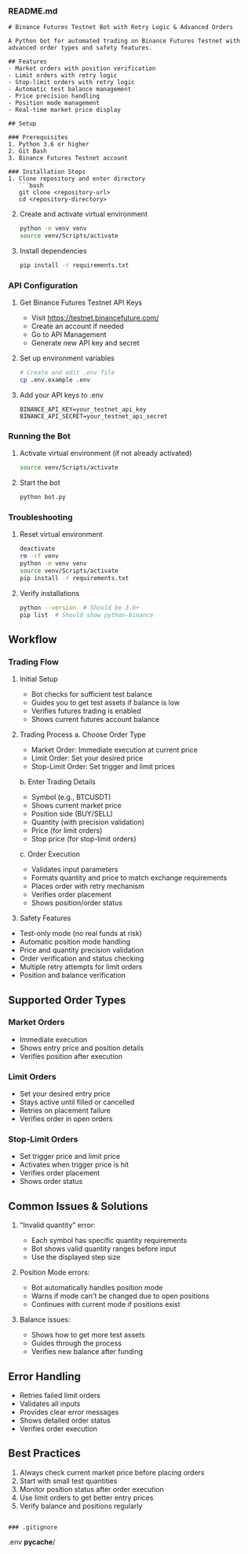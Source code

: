 ### README.md

```
# Binance Futures Testnet Bot with Retry Logic & Advanced Orders

A Python bot for automated trading on Binance Futures Testnet with advanced order types and safety features.

## Features
- Market orders with position verification
- Limit orders with retry logic
- Stop-limit orders with retry logic
- Automatic test balance management
- Price precision handling
- Position mode management
- Real-time market price display

## Setup

### Prerequisites
1. Python 3.6 or higher
2. Git Bash
3. Binance Futures Testnet account

### Installation Steps
1. Clone repository and enter directory
   ```bash
   git clone <repository-url>
   cd <repository-directory>
   ```

2. Create and activate virtual environment
   ```bash
   python -m venv venv
   source venv/Scripts/activate
   ```

3. Install dependencies
   ```bash
   pip install -r requirements.txt
   ```

### API Configuration
1. Get Binance Futures Testnet API Keys
   * Visit https://testnet.binancefuture.com/
   * Create an account if needed
   * Go to API Management
   * Generate new API key and secret

2. Set up environment variables
   ```bash
   # Create and edit .env file
   cp .env.example .env
   ```

3. Add your API keys to .env
   ```plaintext
   BINANCE_API_KEY=your_testnet_api_key
   BINANCE_API_SECRET=your_testnet_api_secret
   ```

### Running the Bot
1. Activate virtual environment (if not already activated)
   ```bash
   source venv/Scripts/activate
   ```

2. Start the bot
   ```bash
   python bot.py
   ```

### Troubleshooting
1. Reset virtual environment
   ```bash
   deactivate
   rm -rf venv
   python -m venv venv
   source venv/Scripts/activate
   pip install -r requirements.txt
   ```

2. Verify installations
   ```bash
   python --version  # Should be 3.6+
   pip list  # Should show python-binance
   ```

## Workflow

### Trading Flow
1. Initial Setup
   * Bot checks for sufficient test balance
   * Guides you to get test assets if balance is low
   * Verifies futures trading is enabled
   * Shows current futures account balance

2. Trading Process
   a. Choose Order Type
      * Market Order: Immediate execution at current price
      * Limit Order: Set your desired price
      * Stop-Limit Order: Set trigger and limit prices

   b. Enter Trading Details
      * Symbol (e.g., BTCUSDT)
      * Shows current market price
      * Position side (BUY/SELL)
      * Quantity (with precision validation)
      * Price (for limit orders)
      * Stop price (for stop-limit orders)

   c. Order Execution
      * Validates input parameters
      * Formats quantity and price to match exchange requirements
      * Places order with retry mechanism
      * Verifies order placement
      * Shows position/order status

3. Safety Features
- Test-only mode (no real funds at risk)
- Automatic position mode handling
- Price and quantity precision validation
- Order verification and status checking
- Multiple retry attempts for limit orders
- Position and balance verification

## Supported Order Types

### Market Orders
- Immediate execution
- Shows entry price and position details
- Verifies position after execution

### Limit Orders
- Set your desired entry price
- Stays active until filled or cancelled
- Retries on placement failure
- Verifies order in open orders

### Stop-Limit Orders
- Set trigger price and limit price
- Activates when trigger price is hit
- Verifies order placement
- Shows order status

## Common Issues & Solutions

1. "Invalid quantity" error:
   - Each symbol has specific quantity requirements
   - Bot shows valid quantity ranges before input
   - Use the displayed step size

2. Position Mode errors:
   - Bot automatically handles position mode
   - Warns if mode can't be changed due to open positions
   - Continues with current mode if positions exist

3. Balance issues:
   - Shows how to get more test assets
   - Guides through the process
   - Verifies new balance after funding

## Error Handling
- Retries failed limit orders
- Validates all inputs
- Provides clear error messages
- Shows detailed order status
- Verifies order execution

## Best Practices
1. Always check current market price before placing orders
2. Start with small test quantities
3. Monitor position status after order execution
4. Use limit orders to get better entry prices
5. Verify balance and positions regularly
```

### .gitignore

```
.env
__pycache__/
```
